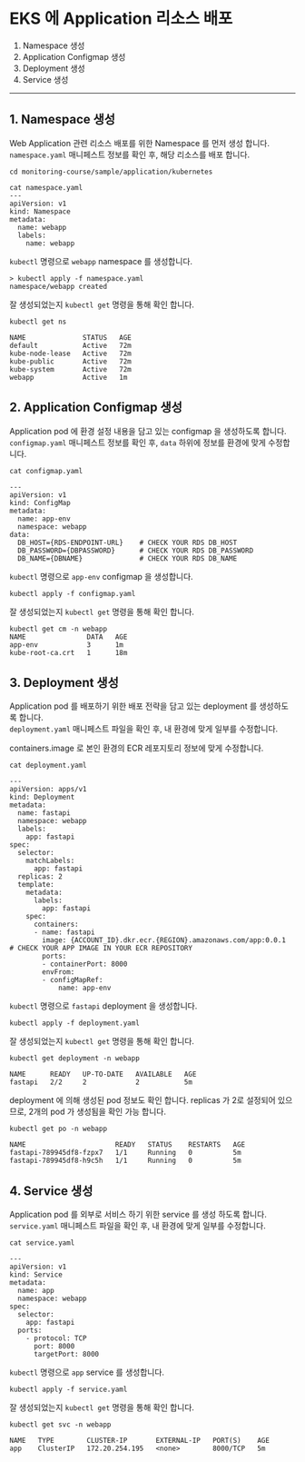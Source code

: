 # EKS 에 Application 리소스 배포

1. Namespace 생성
2. Application Configmap 생성
3. Deployment 생성
4. Service 생성


---
## 1. Namespace 생성

Web Application 관련 리소스 배포를 위한 Namespace 를 먼저 생성 합니다.  
`namespace.yaml` 매니페스트 정보를 확인 후, 해당 리소스를 배포 합니다.  

```
cd monitoring-course/sample/application/kubernetes
```

```
cat namespace.yaml
---
apiVersion: v1
kind: Namespace
metadata:
  name: webapp
  labels:
    name: webapp
```

`kubectl` 명령으로 `webapp` namespace 를 생성합니다.  

```
> kubectl apply -f namespace.yaml
namespace/webapp created
```

잘 생성되었는지 `kubectl get` 명령을 통해 확인 합니다. 
```
kubectl get ns

NAME              STATUS   AGE
default           Active   72m
kube-node-lease   Active   72m
kube-public       Active   72m
kube-system       Active   72m
webapp            Active   1m
```


## 2. Application Configmap 생성

Application pod 에 환경 설정 내용을 담고 있는 configmap 을 생성하도록 합니다.  
`configmap.yaml` 매니페스트 정보를 확인 후, `data` 하위에 정보를 환경에 맞게 수정합니다. 

```
cat configmap.yaml

---
apiVersion: v1
kind: ConfigMap 
metadata:
  name: app-env
  namespace: webapp
data: 
  DB_HOST={RDS-ENDPOINT-URL}    # CHECK YOUR RDS DB_HOST
  DB_PASSWORD={DBPASSWORD}      # CHECK YOUR RDS DB_PASSWORD
  DB_NAME={DBNAME}              # CHECK YOUR RDS DB_NAME
```

`kubectl` 명령으로 `app-env` configmap 을 생성합니다.  
```
kubectl apply -f configmap.yaml
```

잘 생성되었는지 `kubectl get` 명령을 통해 확인 합니다. 
```
kubectl get cm -n webapp
NAME               DATA   AGE
app-env            3      1m
kube-root-ca.crt   1      18m
```


## 3. Deployment 생성

Application pod 를 배포하기 위한 배포 전략을 담고 있는 deployment 를 생성하도록 합니다.  
`deployment.yaml` 매니페스트 파일을 확인 후, 내 환경에 맞게 일부를 수정합니다.   

containers.image 로 본인 환경의 ECR 레포지토리 정보에 맞게 수정합니다. 

```
cat deployment.yaml

---
apiVersion: apps/v1
kind: Deployment
metadata:
  name: fastapi
  namespace: webapp
  labels:
    app: fastapi
spec:
  selector:
    matchLabels:
      app: fastapi
  replicas: 2
  template:
    metadata:
      labels:
        app: fastapi
    spec:
      containers:
      - name: fastapi
        image: {ACCOUNT_ID}.dkr.ecr.{REGION}.amazonaws.com/app:0.0.1    # CHECK YOUR APP IMAGE IN YOUR ECR REPOSITORY
        ports:
        - containerPort: 8000
        envFrom:
        - configMapRef:
            name: app-env
```

`kubectl` 명령으로 `fastapi` deployment 을 생성합니다.  
```
kubectl apply -f deployment.yaml
```

잘 생성되었는지 `kubectl get` 명령을 통해 확인 합니다. 
```
kubectl get deployment -n webapp

NAME      READY   UP-TO-DATE   AVAILABLE   AGE
fastapi   2/2     2            2           5m
```

deployment 에 의해 생성된 pod 정보도 확인 합니다. replicas 가 2로 설정되어 있으므로, 2개의 pod 가 생성됨을 확인 가능 합니다.  

```
kubectl get po -n webapp

NAME                      READY   STATUS    RESTARTS   AGE
fastapi-789945df8-fzpx7   1/1     Running   0          5m
fastapi-789945df8-h9c5h   1/1     Running   0          5m
```


## 4. Service 생성

Application pod 를 외부로 서비스 하기 위한 service 를 생성 하도록 합니다. 
`service.yaml` 매니페스트 파일을 확인 후, 내 환경에 맞게 일부를 수정합니다.   

```
cat service.yaml

---
apiVersion: v1
kind: Service
metadata:
  name: app
  namespace: webapp
spec:
  selector:
    app: fastapi
  ports:
    - protocol: TCP
      port: 8000
      targetPort: 8000

```

`kubectl` 명령으로 `app` service 를 생성합니다.  

```
kubectl apply -f service.yaml
```

잘 생성되었는지 `kubectl get` 명령을 통해 확인 합니다. 
```
kubectl get svc -n webapp

NAME   TYPE        CLUSTER-IP       EXTERNAL-IP   PORT(S)    AGE
app    ClusterIP   172.20.254.195   <none>        8000/TCP   5m
```

